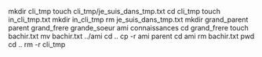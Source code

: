 mkdir cli_tmp
touch cli_tmp/je_suis_dans_tmp.txt
cd cli_tmp
touch in_cli_tmp.txt
mkdir in_cli_tmp
rm je_suis_dans_tmp.txt
mkdir grand_parent parent grand_frere grande_soeur ami connaissances
cd grand_frere
touch bachir.txt
mv bachir.txt ../ami
cd ..
cp -r ami parent
cd ami
rm bachir.txt
pwd
cd ..
rm -r cli_tmp